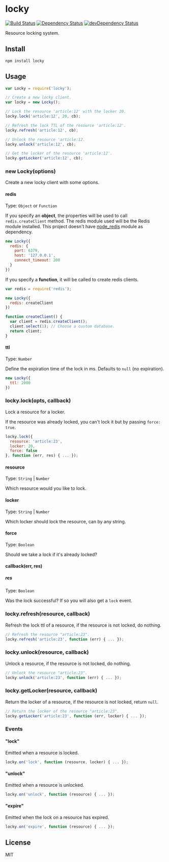 # locky
[![Build Status](https://img.shields.io/travis/neoziro/locky.svg)](https://travis-ci.org/neoziro/locky)
[![Dependency Status](https://david-dm.org/neoziro/locky.svg?theme=shields.io)](https://david-dm.org/neoziro/locky)
[![devDependency Status](https://david-dm.org/neoziro/locky/dev-status.svg?theme=shields.io)](https://david-dm.org/neoziro/locky#info=devDependencies)

Resource locking system.

## Install

```
npm install locky
```

## Usage

```js
var Locky = require('locky');

// Create a new locky client.
var locky = new Locky();

// Lock the resource 'article:12' with the locker 20.
locky.lock('article:12', 20, cb);

// Refresh the lock TTL of the resource 'article:12'.
locky.refresh('article:12', cb);

// Unlock the resource 'article:12.
locky.unlock('article:12', cb);

// Get the locker of the resource 'article:12'.
locky.getLocker('article:12', cb);
```

### new Locky(options)

Create a new locky client with some options.

#### redis

Type: `Object` or `Function`

If you specify an **object**, the properties will be used to call `redis.createClient` method. The redis module used
will be the Redis module installed. This project doesn't have [node_redis](https://github.com/mranney/node_redis/) module as dependency.

```js
new Locky({
  redis: {
    port: 6379,
    host: '127.0.0.1',
    connect_timeout: 200
  }
})
```

If you specify a **function**, it will be called to create redis clients.

```js
var redis = require('redis');

new Locky({
  redis: createClient
})

function createClient() {
  var client = redis.createClient();
  client.select(1); // Choose a custom database.
  return client;
}
```

#### ttl

Type: `Number`

Define the expiration time of the lock in ms. Defaults to `null` (no expiration).

```js
new Locky({
  ttl: 2000
})
```

### locky.lock(opts, callback)

Lock a resource for a locker.

If the resource was already locked,
you can't lock it but by passing `force: true`.

```js
locky.lock({
  resource: 'article:23',
  locker: 20,
  force: false
}, function (err, res) { ... });
```

#### resource

Type: `String` | `Number`

Which resource would you like to lock.

#### locker

Type: `String` | `Number`

Which locker should lock the resource, can by any string.

#### force

Type: `Boolean`

Should we take a lock if it's already locked?

#### callback(err, res)

##### res

Type: `Boolean`

Was the lock successful? If so you will also get a `lock` event.

### locky.refresh(resource, callback)

Refresh the lock ttl of a resource, if the resource is not locked, do nothing.

```js
// Refresh the resource "article:23".
locky.refresh('article:23', function (err) { ... });
```

### locky.unlock(resource, callback)

Unlock a resource, if the resource is not locked, do nothing.

```js
// Unlock the resource "article:23".
locky.unlock('article:23', function (err) { ... });
```

### locky.getLocker(resource, callback)

Return the locker of a resource, if the resource is not locked, return `null`.

```js
// Return the locker of the resource "article:23".
locky.getLocker('article:23', function (err, locker) { ... });
```

### Events

#### "lock"

Emitted when a resource is locked.

```js
locky.on('lock', function (resource, locker) { ... });
```

#### "unlock"

Emitted when a resource is unlocked.

```js
locky.on('unlock', function (resource) { ... });
```

#### "expire"

Emitted when the lock on a resource has expired.

```js
locky.on('expire', function (resource) { ... });
```

## License

MIT